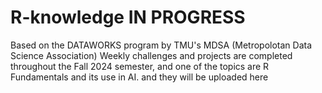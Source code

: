 # R-knowledge IN PROGRESS

Based on the DATAWORKS program by TMU's MDSA (Metropolotan Data Science Association)
Weekly challenges and projects are completed throughout the Fall 2024 semester, and 
one of the topics are R Fundamentals and its use in AI.
and they will be uploaded here
